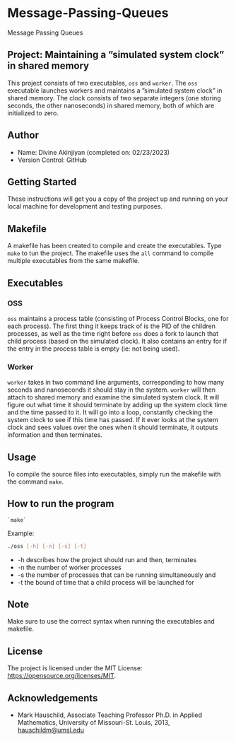 # Message-Passing-Queues
Message Passing Queues

## Project: Maintaining a ”simulated system clock” in shared memory
This project consists of two executables, `oss` and `worker`. The `oss` executable launches workers and maintains a ”simulated system clock” in shared memory. The clock consists of two separate integers (one storing seconds, the other nanoseconds) in shared memory, both of which are initialized to zero.

## Author
* Name: Divine Akinjiyan (completed on: 02/23/2023)
* Version Control: GitHub

## Getting Started
These instructions will get you a copy of the project up and running on your local machine for development and testing purposes.

## Makefile
A makefile has been created to compile and create the executables. Type `make` to tun the project. The makefile uses the `all` command to compile multiple executables from the same makefile.

## Executables
### OSS
`oss` maintains a process table (consisting of Process Control Blocks, one for each process). The first thing it keeps track of is the PID of the children processes, as well as the time right before `oss` does a fork to launch that child process (based on the simulated clock). It also contains an entry for if the entry in the process table is empty (ie: not being used).

### Worker
`worker` takes in two command line arguments, corresponding to how many seconds and nanoseconds it should stay in the system. `worker` will then attach to shared memory and examine the simulated system clock. It will figure out what time it should terminate by adding up the system clock time and the time passed to it. It will go into a loop, constantly checking the system clock to see if this time has passed. If it ever looks at the system clock and sees values over the ones when it should terminate, it outputs information and then terminates.

## Usage
To compile the source files into executables, simply run the makefile with the command `make`.

## How to run the program
	`make`

Example:
```bash
./oss [-h] [-n] [-s] [-t]
```

*	-h	describes how the project should run and then, terminates
*	-n	the number of worker processes
*	-s	the number of processes that can be running simultaneously and 
*	-t	the bound of time that a child process will be launched for

## Note
Make sure to use the correct syntax when running the executables and makefile.

## License
The project is licensed under the MIT License: <https://opensource.org/licenses/MIT>.

## Acknowledgements
* Mark Hauschild, Associate Teaching Professor Ph.D. in Applied Mathematics, University of Missouri-St. Louis, 2013, hauschildm@umsl.edu
